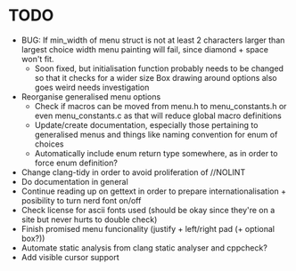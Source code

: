 # TODO
- BUG: If min\_width of menu struct is not at least 2 characters larger than largest choice width menu painting will fail, since diamond + space won't fit.
    - Soon fixed, but initialisation function probably needs to be changed so that it checks for a wider size
Box drawing around options also goes weird needs investigation
- Reorganise generalised menu options
    - Check if macros can be moved from menu.h to menu\_constants.h or even menu\_constants.c as that will reduce global macro definitions
    - Update/create documentation, especially those pertaining to generalised menus and things like naming convention for enum of choices
    - Automatically include enum return type somewhere, as in order to force enum definition?
- Change clang-tidy in order to avoid proliferation of //NOLINT
- Do documentation in general
- Continue reading up on gettext in order to prepare internationalisation + posibility to turn nerd font on/off
- Check license for ascii fonts used (should be okay since they're on a site but never hurts to double check)
- Finish promised menu funcionality (justify + left/right pad (+ optional box?))
- Automate static analysis from clang static analyser and cppcheck?
- Add visible cursor support
